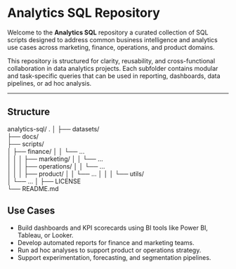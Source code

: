 # Analytics SQL Repository

Welcome to the **Analytics SQL** repository a curated collection of SQL scripts designed to address common business intelligence and analytics use cases across marketing, finance, operations, and product domains.

This repository is structured for clarity, reusability, and cross-functional collaboration in data analytics projects. Each subfolder contains modular and task-specific queries that can be used in reporting, dashboards, data pipelines, or ad hoc analysis.

---

## Structure
analytics-sql/
.
│
├── datasets/                 
├── docs/                    
├── scripts/                   
│   ├── finance/
│   │   └── ...            
│   │
│   ├── marketing/
│   │   └── ...    
│   │
│   ├── operations/
│   │   └── ...    
│   │
│   ├── product/
│   │   └── ...
│   │
│   └── utils/                 
│       └── ...
│
├── LICENSE                    
└── README.md                 

## Use Cases

- Build dashboards and KPI scorecards using BI tools like Power BI, Tableau, or Looker.
- Develop automated reports for finance and marketing teams.
- Run ad hoc analyses to support product or operations strategy.
- Support experimentation, forecasting, and segmentation pipelines.

